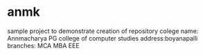 # anmk
sample project to demonstrate creation of repository
colege name: Annmacharya PG college of computer studies
address:boyanapalli
branches:
MCA
MBA
EEE
          
